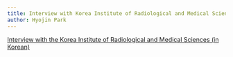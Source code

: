 ```yaml
---
title: Interview with Korea Institute of Radiological and Medical Sciences
author: Hyojin Park
---
```


[Interview with the Korea Institute of Radiological and Medical Sciences (in Korean)](https://rmwebzine.re.kr/newshome/mtnmain.php?mtnkey=articleview&mkey=scatelist&mkey2=77&aid=2846)
